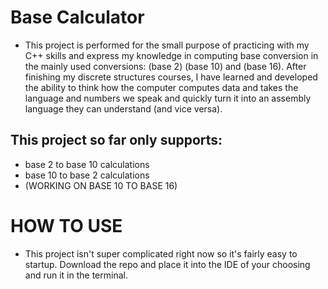 # Base Calculator

- This project is performed for the small purpose of practicing with my C++ skills and express my knowledge in computing base conversion in the mainly used conversions: (base 2) (base 10) and (base 16). After finishing my discrete structures courses, I have learned and developed the ability to think how the computer computes data and takes the language and numbers we speak and quickly turn it into an assembly language they can understand (and vice versa).

## This project so far only supports:
- base 2 to base 10 calculations
- base 10 to base 2 calculations
- (WORKING ON BASE 10 TO BASE 16)

# HOW TO USE
- This project isn't super complicated right now so it's fairly easy to startup. Download the repo and place it into the IDE of your choosing and run it in the terminal. 
